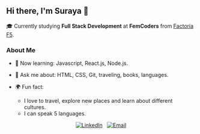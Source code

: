 ## Hi there, I'm Suraya 👋

🎓 Currently studying **Full Stack Development** at **FemCoders** from [Factoría F5](https://factoriaf5.org/).

### About Me

- 🧠 Now learning: Javascript, React.js, Node.js.
  
- 💜 Ask me about: HTML, CSS, Git, traveling, books, languages.
  
- 🌍 Fun fact:
  - I love to travel, explore new places and learn about different cultures.
  - I can speak 5 languages.

<p align="center">
  <a href="https://www.linkedin.com/in/suraya-mattar"><img src="https://img.shields.io/badge/LinkedIn-0077B5" alt="LinkedIn"></a>
  &nbsp;
  <a href="mailto:surayacsm@gmail.com"><img src="https://img.shields.io/badge/Email-bf7878" alt="Email"></a>
</p>





